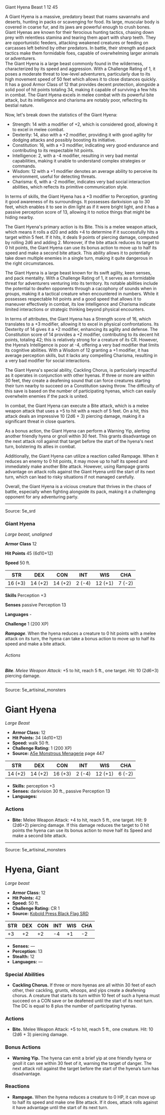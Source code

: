 <MonsterName/>Giant Hyena</MonsterName>
<CreatureType/>Beast</CreatureType>
<CR/>1</CR>
<AC/>12</AC>
<HP/>45</HP>
<summary>A Giant Hyena is a massive, predatory beast that roams savannahs and deserts, hunting in packs or scavenging for food. Its large, muscular body is covered in coarse fur, and its jaws are powerful enough to crush bones. Giant Hyenas are known for their ferocious hunting tactics, chasing down prey with relentless stamina and tearing them apart with sharp teeth. They are opportunistic feeders, attacking weakened creatures or feeding on carcasses left behind by other predators. In battle, their strength and pack tactics make them formidable foes, capable of overwhelming larger animals or adventurers.</summary>

<summary>The Giant Hyena is a large beast commonly found in the wilderness, characterized by its speed and aggression. With a Challenge Rating of 1, it poses a moderate threat to low-level adventurers, particularly due to its high movement speed of 50 feet which allows it to close distances quickly. It has a good Armor Class of 12 that provides decent protection, alongside a solid pool of hit points totaling 34, making it capable of surviving a few hits in combat. The Giant Hyena excels in melee combat with its powerful bite attack, but its intelligence and charisma are notably poor, reflecting its bestial nature.</summary>

<detail>

Now, let's break down the statistics of the Giant Hyena:

- Strength: 14 with a modifier of +2, which is considered good, allowing it to excel in melee combat.
- Dexterity: 14, also with a +2 modifier, providing it with good agility for dodging attacks and possibly boosting its initiative.
- Constitution: 16, with a +3 modifier, indicating very good endurance and contributing to its respectable hit points.
- Intelligence: 2, with a -4 modifier, resulting in very bad mental capabilities, making it unable to understand complex strategies or commands.
- Wisdom: 12 with a +1 modifier denotes an average ability to perceive its environment, useful for detecting threats.
- Charisma: 6, with a -2 modifier, indicates very bad social interaction abilities, which reflects its primitive communication style.

In terms of skills, the Giant Hyena has a +3 modifier to Perception, granting it good awareness of its surroundings. It possesses darkvision up to 30 feet, which enables it to see in dim light as if it were bright light, and it has a passive perception score of 13, allowing it to notice things that might be hiding nearby.

The Giant Hyena's primary action is its Bite. This is a melee weapon attack, which means it rolls a d20 and adds +4 to determine if it successfully hits a target within 5 feet. If it hits, it deals 9 points of piercing damage, computed by rolling 2d6 and adding 2. Moreover, if the bite attack reduces its target to 0 hit points, the Giant Hyena can use its bonus action to move up to half its speed and make a second bite attack. This ability allows it to potentially take down multiple enemies in a single turn, making it quite dangerous in the right circumstances.

The Giant Hyena is a large beast known for its swift agility, keen senses, and pack mentality. With a Challenge Rating of 1, it serves as a formidable threat for adventurers venturing into its territory. Its notable abilities include the potential to deafen opponents through a cacophony of sounds when in groups, making it a tactical creature when encountered in numbers. While it possesses respectable hit points and a good speed that allows it to maneuver effectively in combat, its low Intelligence and Charisma indicate limited interactions or strategic thinking beyond physical encounters. 

In terms of attributes, the Giant Hyena has a Strength score of 16, which translates to a +3 modifier, allowing it to excel in physical confrontations. Its Dexterity of 14 gives it a +2 modifier, enhancing its agility and defense. The Constitution score of 14 provides a +2 modifier, contributing to its decent hit points, totaling 42; this is relatively strong for a creature of its CR. However, the Hyena’s Intelligence is poor at -4, offering a very bad modifier that limits its cognitive abilities. With a Wisdom of 12 granting a +1 modifier, it has average perception skills, but it lacks any compelling Charisma, resulting in a very bad modifier for social interactions. 

The Giant Hyena's special ability, Cackling Chorus, is particularly impactful as it operates in conjunction with other hyenas. If three or more are within 30 feet, they create a deafening sound that can force creatures starting their turn nearby to succeed on a Constitution saving throw. The difficulty of this save is based on the number of participating hyenas, which can easily overwhelm enemies if the pack is united.

In combat, the Giant Hyena can execute a Bite attack, which is a melee weapon attack that uses a +5 to hit with a reach of 5 feet. On a hit, this attack deals an impressive 10 (2d6 + 3) piercing damage, making it a significant threat in close quarters.

As a bonus action, the Giant Hyena can perform a Warning Yip, alerting another friendly hyena or gnoll within 30 feet. This grants disadvantage on the next attack roll against that target before the start of the hyena's next turn, bolstering its allies in combat.

Additionally, the Giant Hyena can utilize a reaction called Rampage. When it reduces an enemy to 0 hit points, it may move up to half its speed and immediately make another Bite attack. However, using Rampage grants advantage on attack rolls against the Giant Hyena until the start of its next turn, which can lead to risky situations if not managed carefully. 

Overall, the Giant Hyena is a vicious creature that thrives in the chaos of battle, especially when fighting alongside its pack, making it a challenging opponent for any adventuring party.</detail>



---

Source: 5e_srd

### Giant Hyena

*Large beast, unaligned*

**Armor Class** 12

**Hit Points** 45 (6d10+12)

**Speed** 50 ft.

| STR     | DEX     | CON     | INT    | WIS     | CHA    |
|---------|---------|---------|--------|---------|--------|
| 16 (+3) | 14 (+2) | 14 (+2) | 2 (-4) | 12 (+1) | 7 (-2) |

**Skills** Perception +3

**Senses** passive Perception 13

**Languages** -

**Challenge** 1 (200 XP)

***Rampage***. When the hyena reduces a creature to 0 hit points with a melee attack on its turn, the hyena can take a bonus action to move up to half its speed and make a bite attack.

###### Actions

***Bite***. *Melee Weapon Attack:* +5 to hit, reach 5 ft., one target. *Hit:* 10 (2d6+3) piercing damage.



---

Source: 5e_artisinal_monsters

# Giant Hyena

*Large* *Beast*

- **Armor Class:** 12
- **Hit Points:** 34 (4d10+12)
- **Speed:** walk 50 ft.
- **Challenge Rating:** 1 (200 XP)
- **Source:** [A5e Monstrous Menagerie](https://enpublishingrpg.com/products/level-up-monstrous-menagerie-a5e) page 447

| STR | DEX | CON | INT | WIS | CHA |
| --- | --- | --- | --- | --- | --- |
| 14 (+2) | 14 (+2) | 16 (+3) | 2 (-4) | 12 (+1) | 6 (-2) |

- **Skills:** perception +3
- **Senses:** darkvision 30 ft., passive Perception 13
- **Languages:** 

### Actions

- **Bite:** Melee Weapon Attack: +4 to hit, reach 5 ft., one target. Hit: 9 (2d6+2) piercing damage. If this damage reduces the target to 0 hit points  the hyena can use its bonus action to move half its Speed and make a second bite attack.






---

Source: 5e_artisinal_monsters

# Hyena, Giant

*Large beast*

- **Armor Class:** 12
- **Hit Points:** 42
- **Speed:** 50 ft.
- **Challenge Rating:** CR 1
- **Source:** [Kobold Press Black Flag SRD](https://koboldpress.com/black-flag-roleplaying/)

| STR | DEX | CON | INT | WIS | CHA |
| --- | --- | --- | --- | --- | --- |
| +3 | +2 | +2 | -4 | +1 | -2 |

- **Senses:** —
- **Perception:** 13
- **Stealth:** 12
- **Languages:** —

### Special Abilities

- **Cackling Chorus.** If three or more hyenas are all within 30 feet of each other, their cackling, grunts, whoops, and yips create a deafening chorus. A creature that starts its turn within 10 feet of such a hyena must succeed on a CON save or be deafened until the start of its next turn. The DC is equal to 8 plus the number of participating hyenas.

### Actions

- **Bite.** Melee Weapon Attack: +5 to hit, reach 5 ft., one creature. Hit: 10 (2d6 + 3) piercing damage.

### Bonus Actions

- **Warning Yip.** The hyena can emit a brief yip at one friendly hyena or gnoll it can see within 30 feet of it, warning the target of danger. The next attack roll against the target before the start of the hyena’s turn has disadvantage.

### Reactions

- **Rampage.** When the hyena reduces a creature to 0 HP, it can move up to half its speed and make one Bite attack. If it does, attack rolls against it have advantage until the start of its next turn.



